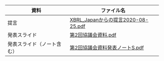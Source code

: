 | 資料 | ファイル名 |
| ---- | ---- |
| 提言 | [XBRL_Japanからの提言2020-08-25.pdf](XBRL_Japanからの提言2020-08-25.pdf) |  
| 発表スライド | [第2回協議会資料.pdf](第2回協議会資料.pdf) |  
| 発表スライド（ノート含む） | [第2回協議会資料発表ノートS.pdf](第2回協議会資料発表ノートS.pdf) |  
